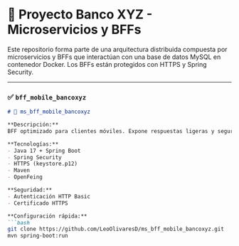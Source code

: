 # 🏦 Proyecto Banco XYZ - Microservicios y BFFs

Este repositorio forma parte de una arquitectura distribuida compuesta por microservicios y BFFs que interactúan con una base de datos MySQL en contenedor Docker. Los BFFs están protegidos con HTTPS y Spring Security.

---

### ✅ `bff_mobile_bancoxyz`

```markdown
# 📁 ms_bff_mobile_bancoxyz

**Descripción:**  
BFF optimizado para clientes móviles. Expone respuestas ligeras y seguras, conectándose a los microservicios con DTOs filtrados.

**Tecnologías:**  
- Java 17 + Spring Boot  
- Spring Security  
- HTTPS (keystore.p12)  
- Maven
- OpenFeing

**Seguridad:**  
- Autenticación HTTP Basic  
- Certificado HTTPS

**Configuración rápida:**
```bash
git clone https://github.com/LeoOlivaresD/ms_bff_mobile_bancoxyz.git
mvn spring-boot:run
